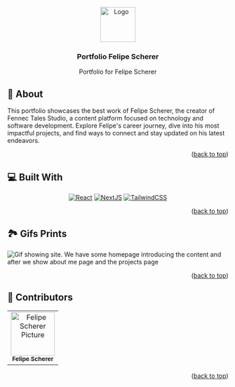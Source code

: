 <a name="readme-top"></a>
<div align="center">

<a href="https://github.com/fescherer/felipescherer.com">
<img src="https://github.com/fescherer/felipescherer.com/assets/62115215/59975042-95e9-4181-88fe-79f318d1ea4a" alt="Logo" width="80" height="80">
</a>

### Portfolio Felipe Scherer

Portfolio for Felipe Scherer

</div>

<!-- *********************🐲About🐲********************** -->
<a name="aboutProject"></a>

## 📕 About

This portfolio showcases the best work of Felipe Scherer, the creator of Fennec Tales Studio, a content platform focused on technology and software development. Explore Felipe's career journey, dive into his most impactful projects, and find ways to connect and stay updated on his latest endeavors.

<p align="right">(<a href="#readme-top">back to top</a>)</p>

<!-- **********************🐲Built With🐲********************** -->
<a name="buildWith"></a>

## 💻 Built With

<div align="center">

[![React][react-shield]][react-url]
[![NextJS][nextjs-shield]][nextjs-url]
[![TailwindCSS][tailwindcss-shield]][tailwindcss-url]

</div>

<!-- Badges -->
[react-shield]: https://img.shields.io/badge/react-%2320232a.svg?style=for-the-badge&logo=react&logoColor=%2361DAFB
[react-url]: https://react.dev
[nextjs-shield]: https://img.shields.io/badge/Next-black?style=for-the-badge&logo=next.js&logoColor=white
[nextjs-url]: https://nextjs.org
[tailwindcss-shield]: https://img.shields.io/badge/tailwindcss-%2338B2AC.svg?style=for-the-badge&logo=tailwind-css&logoColor=white
[tailwindcss-url]: https://tailwindcss.com

<p align="right">(<a href="#readme-top">back to top</a>)</p>

<!-- **********************🐲Gifs Prints🐲********************** -->
<a name="gifsPrints"></a>

## 🏞️ Gifs Prints


![Gif showing site. We have some homepage introducing the content and after we show about me page and the projects page](https://github.com/user-attachments/assets/4e908703-339c-46a3-9f78-5fc1ad58cf4c)

<p align="right">(<a href="#readme-top">back to top</a>)</p>

<!-- **********************🐲Contributors🐲********************** -->
<a name="contributors"></a>

## 🤗 Contributors

<table>
  <tr>
    <td align="center">
        <a href=https://github.com/fescherer>
          <img src=https://github.com/fescherer.png width="100px;" alt="Felipe Scherer Picture"/><br>
          <sub>
            <b>Felipe Scherer</b>
          </sub>
        </a>
      </td>
  </tr>
</table>

<p align="right">(<a href="#readme-top">back to top</a>)</p>
